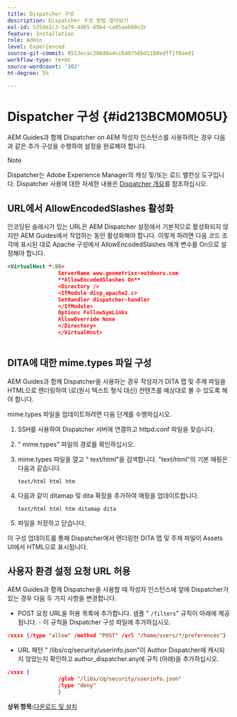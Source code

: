```yaml
---
title: Dispatcher 구성
description: Dispatcher 구성 방법 알아보기
exl-id: 525de1c3-5a79-4d65-89b4-ca05ae660c2c
feature: Installation
role: Admin
level: Experienced
source-git-commit: 0513ecac38840a4cc649758bd1180edff1f8aed1
workflow-type: tm+mt
source-wordcount: '302'
ht-degree: 5%

---
```


# Dispatcher 구성 {#id213BCM0M05U}

AEM Guides과 함께 Dispatcher on AEM 작성자 인스턴스를 사용하려는 경우 다음과 같은 추가 구성을 수행하여 설정을 완료해야 합니다.

>[!NOTE]
>
> Dispatcher는 Adobe Experience Manager의 캐싱 및/또는 로드 밸런싱 도구입니다. Dispatcher 사용에 대한 자세한 내용은 [Dispatcher 개요](https://experienceleague.adobe.com/docs/experience-manager-dispatcher/using/dispatcher.html?lang=ko)를 참조하십시오.

## URL에서 AllowEncodedSlashes 활성화

인코딩된 슬래시가 있는 URL은 AEM Dispatcher 설정에서 기본적으로 활성화되지 않지만 AEM Guides에서 작업하는 동안 활성화해야 합니다. 이렇게 하려면 다음 코드 조각에 표시된 대로 Apache 구성에서 AllowEncodedSlashes 매개 변수를 On으로 설정해야 합니다.

```XML
<VirtualHost *:80>
                ServerName www.geometrixx-outdoors.com
                **AllowEncodedSlashes On**
                <Directory />
                <IfModule disp_apache2.c>
                SetHandler dispatcher-handler
                </IfModule>
                Options FollowSymLinks
                AllowOverride None
                </Directory>
                </VirtualHost>
            
```

## DITA에 대한 mime.types 파일 구성

AEM Guides과 함께 Dispatcher을 사용하는 경우 작성자가 DITA 맵 및 주제 파일을 HTML으로 렌더링하여 \로(원시 텍스트 형식 대신) 컨텐츠를 예상대로 볼 수 있도록 해야 합니다.

mime.types 파일을 업데이트하려면 다음 단계를 수행하십시오.

1. SSH를 사용하여 Dispatcher 서버에 연결하고 httpd.conf 파일을 찾습니다.

1. &quot; mime.types&quot; 파일의 경로를 확인하십시오.

1. mime.types 파일을 열고 &quot; text/html&quot;을 검색합니다. &quot;text/html&quot;의 기본 매핑은 다음과 같습니다.

   `text/html html htm`

1. 다음과 같이 ditamap 및 dita 확장을 추가하여 매핑을 업데이트합니다.

   `text/html html htm ditamap dita`

1. 파일을 저장하고 닫습니다.


이 구성 업데이트를 통해 Dispatcher에서 렌더링한 DITA 맵 및 주제 파일이 Assets UI에서 HTML으로 표시됩니다.

## 사용자 환경 설정 요청 URL 허용

AEM Guides과 함께 Dispatcher을 사용할 때 작성자 인스턴스에 앞에 Dispatcher가 있는 경우 다음 두 가지 사항을 변경합니다.

- POST 요청 URL을 허용 목록에 추가합니다. 샘플 &quot; `/filters`&quot; 규칙이 아래에 제공됩니다. - 이 규칙을 Dispatcher 구성 파일에 추가하십시오.

```json
/xxxx {/type "allow" /method "POST" /url "/home/users/*/preferences"}
```

- URL 패턴 &quot; /libs/cq/security/userinfo.json&quot;이 Author Dispatcher에 캐시되지 않았는지 확인하고 author\_dispatcher.any에 규칙 \(아래\)을 추가하십시오.

```json
/xxxx {
                /glob "/libs/cq/security/userinfo.json"
                /type "deny"
                }
```

**상위 항목:**&#x200B;[&#x200B;다운로드 및 설치](download-install.md)
